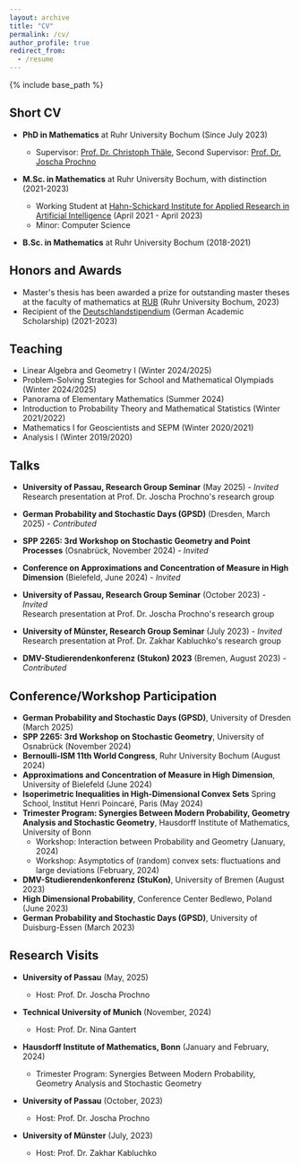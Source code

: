 ```yaml
---
layout: archive
title: "CV"
permalink: /cv/
author_profile: true
redirect_from:
  - /resume
---
```


{% include base_path %}

## Short CV

* **PhD in Mathematics** at Ruhr University Bochum (Since July 2023) 
  * Supervisor: [Prof. Dr. Christoph Thäle](https://sites.google.com/view/christophthaele), Second Supervisor: [Prof. Dr. Joscha Prochno](https://joschaprochno.jimdofree.com/)

* **M.Sc. in Mathematics** at Ruhr University Bochum, with distinction (2021-2023)
  * Working Student at [Hahn-Schickard Institute for Applied Research in Artificial Intelligence](https://www.hahn-schickard.de/forschung-entwicklung/kuenstliche-intelligenz) (April 2021 - April 2023)
  * Minor: Computer Science

* **B.Sc. in Mathematics** at Ruhr University Bochum (2018-2021)

## Honors and Awards

* Master's thesis has been awarded a prize for outstanding master theses at the faculty of mathematics at [RUB](https://math.ruhr-uni-bochum.de/fakultaet/foerderverein/foerderpreise-fuer-studentische-arbeiten/) (Ruhr University Bochum, 2023)
* Recipient of the [Deutschlandstipendium](https://www.deutschlandstipendium.de/deutschlandstipendium/de/home/home_node.html) (German Academic Scholarship) (2021-2023)

## Teaching

* Linear Algebra and Geometry I (Winter 2024/2025)
* Problem-Solving Strategies for School and Mathematical Olympiads (Winter 2024/2025)
* Panorama of Elementary Mathematics (Summer 2024)
* Introduction to Probability Theory and Mathematical Statistics (Winter 2021/2022)
* Mathematics I for Geoscientists and SEPM (Winter 2020/2021)
* Analysis I (Winter 2019/2020)

## Talks

* **University of Passau, Research Group Seminar** (May 2025) - *Invited*  
  Research presentation at Prof. Dr. Joscha Prochno's research group

* **German Probability and Stochastic Days (GPSD)** (Dresden, March 2025) - *Contributed*  

* **SPP 2265: 3rd Workshop on Stochastic Geometry and Point Processes** (Osnabrück, November 2024) - *Invited*  

* **Conference on Approximations and Concentration of Measure in High Dimension** (Bielefeld, June 2024) - *Invited*  

* **University of Passau, Research Group Seminar** (October 2023) - *Invited*  
  Research presentation at Prof. Dr. Joscha Prochno's research group

* **University of Münster, Research Group Seminar** (July 2023) - *Invited*  
  Research presentation at Prof. Dr. Zakhar Kabluchko's research group

* **DMV-Studierendenkonferenz (Stukon) 2023** (Bremen, August 2023) - *Contributed* 

## Conference/Workshop Participation

* **German Probability and Stochastic Days (GPSD)**, University of Dresden (March 2025)
* **SPP 2265: 3rd Workshop on Stochastic Geometry**, University of Osnabrück (November 2024)
* **Bernoulli-ISM 11th World Congress**, Ruhr University Bochum (August 2024)
* **Approximations and Concentration of Measure in High Dimension**, University of Bielefeld (June 2024)
* **Isoperimetric Inequalities in High-Dimensional Convex Sets** Spring School, Institut Henri Poincaré, Paris (May 2024)
* **Trimester Program: Synergies Between Modern Probability, Geometry Analysis and Stochastic Geometry**, Hausdorff Institute of Mathematics, University of Bonn
  * Workshop: Interaction between Probability and Geometry (January, 2024)
  * Workshop: Asymptotics of (random) convex sets: fluctuations and large deviations (February, 2024)
* **DMV-Studierendenkonferenz (StuKon)**, University of Bremen (August 2023)
* **High Dimensional Probability**, Conference Center Bedlewo, Poland (June 2023)
* **German Probability and Stochastic Days (GPSD)**, University of Duisburg-Essen (March 2023)

## Research Visits

* **University of Passau** (May, 2025)
  * Host: Prof. Dr. Joscha Prochno

* **Technical University of Munich** (November, 2024)
  * Host: Prof. Dr. Nina Gantert

* **Hausdorff Institute of Mathematics, Bonn** (January and February, 2024)
  * Trimester Program: Synergies Between Modern Probability, Geometry Analysis and Stochastic Geometry

* **University of Passau** (October, 2023)
  * Host: Prof. Dr. Joscha Prochno

* **University of Münster** (July, 2023)
  * Host: Prof. Dr. Zakhar Kabluchko